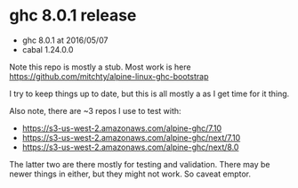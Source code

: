 # ghc 8.0.1 release

- ghc 8.0.1 at 2016/05/07
- cabal 1.24.0.0

Note this repo is mostly a stub. Most work is here https://github.com/mitchty/alpine-linux-ghc-bootstrap

I try to keep things up to date, but this is all mostly a as I get time for it thing.

Also note, there are ~3 repos I use to test with:
- https://s3-us-west-2.amazonaws.com/alpine-ghc/7.10
- https://s3-us-west-2.amazonaws.com/alpine-ghc/next/7.10
- https://s3-us-west-2.amazonaws.com/alpine-ghc/next/8.0

The latter two are there mostly for testing and validation. There may be newer things in either, but they might not work. So caveat emptor.
